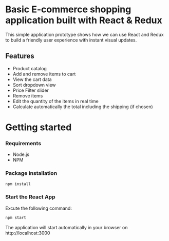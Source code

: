 # Basic  E-commerce shopping application built with React & Redux

This simple application prototype shows how we can use React and Redux to build a friendly user experience with instant visual updates.

## Features
* Product catalog 
* Add and remove items to cart
* View the cart data
* Sort dropdown view
* Price Filter slider
* Remove items
* Edit the quantity of the items in real time
* Calculate automatically the total including the shipping (if chosen)

# Getting started
### Requirements

* Node.js
* NPM

### Package installation
```bash
npm install
```
 ### Start the React App
 Excute the following command: 
```bash
npm start
```
The application will start automatically in your browser on http://localhost:3000